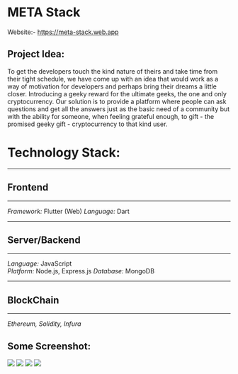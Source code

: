 # META Stack

Website:- https://meta-stack.web.app

## Project Idea:

To get the developers touch the kind nature of theirs and take time from their tight schedule, we have come up with an idea that would work as a way of motivation for developers and perhaps bring their dreams a little closer. Introducing a geeky reward for the ultimate geeks, the one and only cryptocurrency. Our solution is to provide a platform where people can ask questions and get all the answers just as the basic need of a community but with the ability for someone, when feeling grateful enough, to gift - the promised geeky gift - cryptocurrency to that kind user.

# Technology Stack:
***
## Frontend
***
*Framework:* Flutter (Web)
*Language:* Dart

***
## Server/Backend
***
*Language:* JavaScript  
*Platform:* Node.js, Express.js
*Database:* MongoDB

***
## BlockChain
***
*Ethereum,*
*Solidity,*
*Infura*



## Some Screenshot:

<img src="https://user-images.githubusercontent.com/97152103/161425001-1c9f199e-ff1a-445e-a112-3fa63321ec2d.png"/>
<img src="https://user-images.githubusercontent.com/97152103/161425064-51342067-2e97-4c10-9c93-f22435ae53f2.png"/>
<img src ="https://user-images.githubusercontent.com/97152103/161425159-0749783d-4dab-40bc-9725-8a91a4005304.png"/>
<img src ="https://user-images.githubusercontent.com/97152103/161425274-7fadc71f-8e54-4650-9fea-c861f677b989.png"/>





